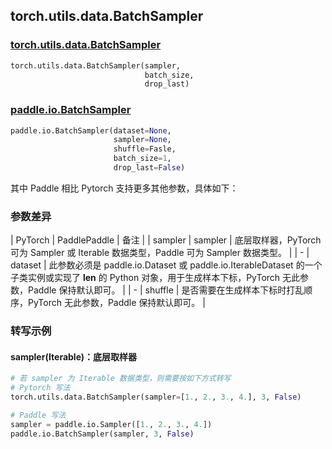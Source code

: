 ## torch.utils.data.BatchSampler
### [torch.utils.data.BatchSampler](https://pytorch.org/docs/stable/data.html?highlight=batchsampler#torch.utils.data.BatchSampler)

```python
torch.utils.data.BatchSampler(sampler,
                              batch_size,
                              drop_last)
```

### [paddle.io.BatchSampler](https://www.paddlepaddle.org.cn/documentation/docs/zh/api/paddle/io/BatchSampler_cn.html#batchsampler)

```python
paddle.io.BatchSampler(dataset=None,
                       sampler=None,
                       shuffle=Fasle,
                       batch_size=1,
                       drop_last=False)
```

其中 Paddle 相比 Pytorch 支持更多其他参数，具体如下：
### 参数差异
| PyTorch       | PaddlePaddle | 备注                                                   |
| sampler       | sampler      | 底层取样器，PyTorch 可为 Sampler 或 Iterable 数据类型，Paddle 可为 Sampler 数据类型。 |
| -             | dataset      | 此参数必须是 paddle.io.Dataset 或 paddle.io.IterableDataset 的一个子类实例或实现了 __len__ 的 Python 对象，用于生成样本下标，PyTorch 无此参数，Paddle 保持默认即可。              |
| -             | shuffle      | 是否需要在生成样本下标时打乱顺序，PyTorch 无此参数，Paddle 保持默认即可。 |


### 转写示例
#### sampler(Iterable)：底层取样器
```python
# 若 sampler 为 Iterable 数据类型，则需要按如下方式转写
# Pytorch 写法
torch.utils.data.BatchSampler(sampler=[1., 2., 3., 4.], 3, False)

# Paddle 写法
sampler = paddle.io.Sampler([1., 2., 3., 4.])
paddle.io.BatchSampler(sampler, 3, False)
```
